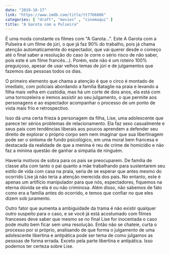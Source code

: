 ```yaml
---
date: "2019-10-17"
link: "https://www.imdb.com/title/tt7766886"
categories: [ "draft", "movies" , "cinemaqui" ]
title: "A Garota com a Pulseira"
---
```

É uma moda constante os filmes com "A Garota...". Este A Garota com a Pulseira é um filme de júri, o que já faz 90% do trabalho, pois já chama atenção automaticamente do espectador, que vai querer desde o começo até o final saber a resolução do caso (e corre o sério risco de não saber, pois este é um filme francês...). Porém, este não é um roteiro 100% preguiçoso, apesar de usar velhos temas de júri e de julgamentos que fazemos das pessoas todos os dias.

O primeiro elemento que chama a atenção é que o circo é montado de imediato, com policiais abordando a família Bataglie na praia e levando a filha mais velha em custódia, mas há um corte de dois anos, ela está com uma tornozeleira e iremos assistir ao seu julgamento, o que permite aos personagens e ao espectador acompanhar o processo de um ponto de vista mais frio e retrospectivo.

Isso dá uma certa frieza à personagem da filha, Lise, uma adolescente que parece ter sérios problemas de relacionamento. Ela faz sexo casualmente e seus pais com tendências liberais aos poucos aprendem a defender seu direito de explorar o próprio corpo sem nem imaginar que sua libertinagem pode ser o sintoma de fundo psicológico, em uma moral bem francesa e destacada da realidade de que a menina é reu de crime de homicídio e não faz a mínima questão de ganhar a simpatia de ninguém.

Haveria motivos de sobra para os pais se preocuparem. De família de classe alta com tanto o pai quanto a mãe trabalhando para sustentarem seu estilo de vida com casa na praia, seria de se esperar que antes mesmo do ocorrido Lise já não teria a atenção merecida dos pais. No entanto, este é apenas um artifício manipulador para que nós, espectadores, fiquemos na eterna dúvida se ela é ou não criminosa. Além disso, não sabemos de fato como era a família antes do ocorrido, e temos que confiar no que eles dizem sob juramento.

Outro fator que aumenta a ambiguidade da trama é não existir qualquer outro suspeito para o caso, e se você já está acostumado com filmes franceses deve saber que mesmo se no final Lise for inocentada o caso pode muito bem ficar sem uma resolução. Então não se chateie, curta o processo por si próprio, analisando de que forma o julgamento de uma adolescente libertina e antipática pode ser tema de como julgamos as pessoas de forma errada. Exceto pela parte libertina e antipática. Isso podemos ter certeza sobre Lise.
